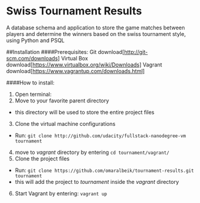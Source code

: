 # Swiss Tournament Results
A database schema and application to store the game matches between players and determine the winners based on the swiss tournament style, using Python and PSQL

##Installation
####Prerequisites:
Git download[http://git-scm.com/downloads]
Virtual Box download[https://www.virtualbox.org/wiki/Downloads]
Vagrant download[https://www.vagrantup.com/downloads.html]

####How to install:
1. Open terminal:
2. Move to your favorite parent directory
  - this directory will be used to store the entire project files
3. Clone the virtual machine configurations
  - Run: `git clone http://github.com/udacity/fullstack-nanodegree-vm tournament`
4. move to *vagrant* directory by entering `cd tournament/vagrant/`
5. Clone the project files
  - Run: `git clone https://github.com/omaralbeik/tournament-results.git tournament`
  - this will add the project to *tournament* inside the *vagrant* directory
6. Start Vagrant by entering: `vagrant up`
